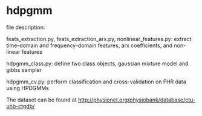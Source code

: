 # hdpgmm

file description:

feats_extraction.py, feats_extraction_arx.py, nonlinear_features.py: extract time-domain and frequency-domain features, arx coefficients, and non-linear features 

hdpgmm_class.py: define two class objects, gaussian mixture model and gibbs sampler

hdpgmm_cv.py: perform classification and cross-validation on FHR data using HPDGMMs

The dataset can be found at http://physionet.org/physiobank/database/ctu-uhb-ctgdb/

